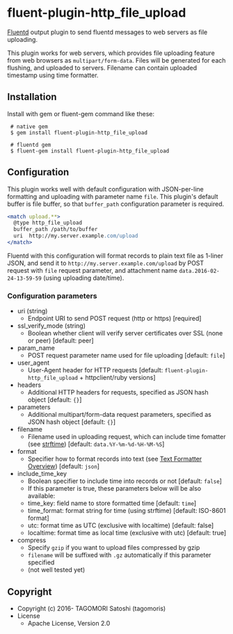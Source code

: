 # fluent-plugin-http_file_upload

[Fluentd](http://fluentd.org) output plugin to send fluentd messages to web servers as file uploading.

This plugin works for web servers, which provides file uploading feature from web browsers as `multipart/form-data`. Files will be generated for each flushing, and uploaded to servers. Filename can contain uploaded timestamp using time formatter.

## Installation

Install with gem or fluent-gem command like these:

```
 # native gem
 $ gem install fluent-plugin-http_file_upload
 
 # fluentd gem
 $ fluent-gem install fluent-plugin-http_file_upload
```

## Configuration

This plugin works well with default configuration with JSON-per-line formatting and uploading with parameter name `file`. This plugin's default buffer is file buffer, so that `buffer_path` configuration parameter is required.

```apache
<match upload.**>
  @type http_file_upload
  buffer_path /path/to/buffer
  uri  http://my.server.example.com/upload
</match>
```

Fluentd with this configuration will format records to plain text file as 1-liner JSON, and send it to `http://my.server.example.com/upload` by POST request with `file` request parameter, and attachment name `data.2016-02-24-13-59-59` (using uploading date/time).

### Configuration parameters

* uri (string)
  * Endpoint URI to send POST request (http or https) [required]
* ssl\_verify\_mode (string)
  * Boolean whether client will verify server certificates over SSL (none or peer) [default: peer]
* param_name
  * POST request parameter name used for file uploading [default: `file`]
* user_agent
  * User-Agent header for HTTP requests [default: `fluent-plugin-http_file_upload` + httpclient/ruby versions]
* headers
  * Additional HTTP headers for requests, specified as JSON hash object [default: `{}`]
* parameters
  * Additional multipart/form-data request parameters, specified as JSON hash object [default: `{}`]
* filename
  * Filename used in uploading request, which can include time fomatter (see [strftime](http://docs.ruby-lang.org/en/2.3.0/Time.html#method-i-strftime)) [default: `data.%Y-%m-%d-%H-%M-%S`]
* format
  * Specifier how to format records into text (see [Text Formatter Overview](http://docs.fluentd.org/articles/formatter-plugin-overview)) [default: `json`]
* include\_time\_key
  * Boolean specifier to include time into records or not [default: `false`]
  * If this parameter is true, these parameters below will be also available:
  * time_key: field name to store formatted time [default: `time`]
  * time_format: format string for time (using strftime) [default: ISO-8601 format]
  * utc: format time as UTC (exclusive with localtime) [default: false]
  * localtime: format time as local time (exclusive with utc) [default: true]
* compress
  * Specify `gzip` if you want to upload files compressed by gzip
  * `filename` will be suffixed with `.gz` automatically if this parameter specified
  * (not well tested yet)

## Copyright

* Copyright (c) 2016- TAGOMORI Satoshi (tagomoris)
* License
  * Apache License, Version 2.0

